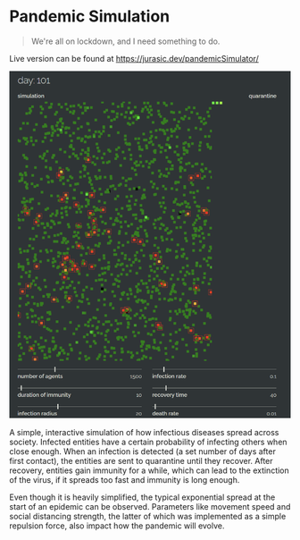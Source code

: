 # Pandemic Simulation

> We're all on lockdown, and I need something to do.

Live version can be found at https://jurasic.dev/pandemicSimulator/

![Screenshot of the interactive virus simulation](virus_sim_screenshot.png)

A simple, interactive simulation of how infectious diseases spread across society. Infected entities have a certain probability of infecting others when close enough. When an infection is detected (a set number of days after first contact), the entities are sent to quarantine until they recover. After recovery, entities gain immunity for a while, which can lead to the extinction of the virus, if it spreads too fast and immunity is long enough.

Even though it is heavily simplified, the typical exponential spread at the start of an epidemic can be observed. Parameters like movement speed and social distancing strength, the latter of which was implemented as a simple repulsion force, also impact how the pandemic will evolve.

